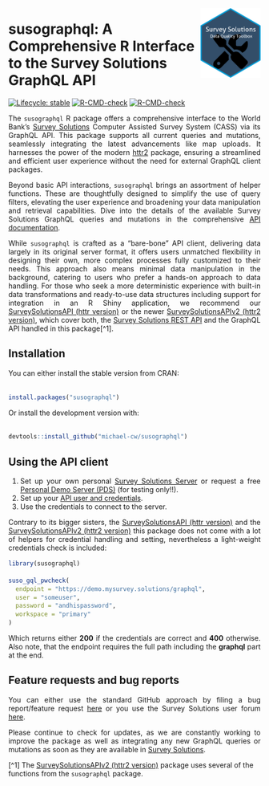 
<!-- README.md is generated from README.Rmd. Please edit that file -->

<a href='https://docs.mysurvey.solutions/'><img src="man/figures/susotools.png" align="right" height="139" style="float:right; height:139px;"/></a>

# susographql: A Comprehensive R Interface to the Survey Solutions GraphQL API

<!-- badges: start -->

[![Lifecycle:
stable](https://img.shields.io/badge/lifecycle-stable-green.svg)](https://lifecycle.r-lib.org/articles/stages.html#stable)
[![R-CMD-check](https://github.com/michael-cw/susographql/workflows/R-CMD-check/badge.svg)](https://github.com/michael-cw/susographql/actions)
[![R-CMD-check](https://github.com/michael-cw/susographql/actions/workflows/R-CMD-check.yaml/badge.svg)](https://github.com/michael-cw/susographql/actions/workflows/R-CMD-check.yaml)
<!-- badges: end -->

<div align="justify">

The `susographql` R package offers a comprehensive interface to the
World Bank’s [Survey Solutions](https://mysurvey.solutions/en/) Computer
Assisted Survey System (CASS) via its GraphQL API. This package supports
all current queries and mutations, seamlessly integrating the latest
advancements like map uploads. It harnesses the power of the modern
[httr2](https://httr2.r-lib.org/index.html) package, ensuring a
streamlined and efficient user experience without the need for external
GraphQL client packages.

Beyond basic API interactions, `susographql` brings an assortment of
helper functions. These are thoughtfully designed to simplify the use of
query filters, elevating the user experience and broadening your data
manipulation and retrieval capabilities. Dive into the details of the
available Survey Solutions GraphQL queries and mutations in the
comprehensive [API
documentation](https://demo.mysurvey.solutions/graphql/).

While `susographql` is crafted as a “bare-bone” API client, delivering
data largely in its original server format, it offers users unmatched
flexibility in designing their own, more complex processes fully
customized to their needs. This approach also means minimal data
manipulation in the background, catering to users who prefer a hands-on
approach to data handling. For those who seek a more deterministic
experience with built-in data transformations and ready-to-use data
structures including support for integration in an R Shiny application,
we recommend our [SurveySolutionsAPI (httr
version)](https://github.com/michael-cw/SurveySolutionsAPI) or the newer
[SurveySolutionsAPIv2 (httr2
version)](https://github.com/michael-cw/SurveySolutionsAPIv2), which
cover both, the [Survey Solutions REST
API](https://demo.mysurvey.solutions/apidocs/index.html) and the GraphQL
API handled in this package[^1].

## Installation

You can either install the stable version from CRAN:

``` r

install.packages("susographql")
```

Or install the development version with:

``` r

devtools::install_github("michael-cw/susographql")
```

## Using the API client

1.  Set up your own personal [Survey Solutions
    Server](https://mysurvey.solutions/en/) or request a free [Personal
    Demo Server
    (PDS)](https://pds.mysurvey.solutions/PersonalDemoServerRequest)
    (for testing only\!\!).
2.  Set up your [API user and
    credentials](https://docs.mysurvey.solutions/headquarters/accounts/teams-and-roles-tab-creating-user-accounts/).
3.  Use the credentials to connect to the server.

Contrary to its bigger sisters, the [SurveySolutionsAPI (httr
version)](https://github.com/michael-cw/SurveySolutionsAPI) and the
[SurveySolutionsAPIv2 (httr2
version)](https://github.com/michael-cw/SurveySolutionsAPIv2) this
package does not come with a lot of helpers for credential handling and
setting, nevertheless a light-weight credentials check is included:

``` r
library(susographql)

suso_gql_pwcheck(
  endpoint = "https://demo.mysurvey.solutions/graphql",
  user = "someuser",
  password = "andhispassword",
  workspace = "primary"
)
```

Which returns either **200** if the credentials are correct and **400**
otherwise. Also note, that the endpoint requires the full path including
the **graphql** part at the end.

## Feature requests and bug reports

You can either use the standard GitHub approach by filing a bug
report/feature request
[here](https://github.com/michael-cw/SurveySolutionsAPI/issues) or you
use the Survey Solutions user forum
[here](https://forum.mysurvey.solutions/c/api/13).

Please continue to check for updates, as we are constantly working to
improve the package as well as integrating any new GraphQL queries or
mutations as soon as they are available in [Survey
Solutions](https://docs.mysurvey.solutions/release-notes/).

</div>

[^1]  The [SurveySolutionsAPIv2 (httr2
    version)](https://github.com/michael-cw/SurveySolutionsAPIv2)
    package uses several of the functions from the `susographql`
    package.
